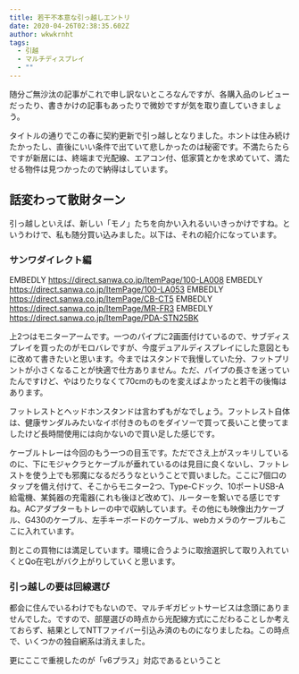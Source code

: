 ```yaml
---
title: 若干不本意な引っ越しエントリ
date: 2020-04-26T02:38:35.602Z
author: wkwkrnht
tags:
  - 引越
  - マルチディスプレイ
  - ""
---
```

随分ご無沙汰の記事がこれで申し訳ないところなんですが、各購入品のレビューだったり、書きかけの記事もあったりで微妙ですが気を取り直していきましょう。

タイトルの通りでこの春に契約更新で引っ越しとなりました。ホントは住み続けたかったし、直後にいい条件で出ていて悲しかったのは秘密です。不満たらたらですが新居には、終端まで光配線、エアコン付、低家賃とかを求めていて、満たせる物件は見つかったので納得はしています。

## 話変わって散財ターン

引っ越しといえば、新しい「モノ」たちを向かい入れるいいきっかけですね。というわけで、私も随分買い込みました。以下は、それの紹介になっています。

### サンワダイレクト編

EMBEDLY https://direct.sanwa.co.jp/ItemPage/100-LA008 EMBEDLY https://direct.sanwa.co.jp/ItemPage/100-LA053 EMBEDLY https://direct.sanwa.co.jp/ItemPage/CB-CT5
EMBEDLY https://direct.sanwa.co.jp/ItemPage/MR-FR3
EMBEDLY https://direct.sanwa.co.jp/ItemPage/PDA-STN25BK

上2つはモニターアームです。一つのパイプに2画面付けているので、サブディスプレイを買ったのがモロバレですが、今度デュアルディスプレイにした意図ともに改めて書きたいと思います。今まではスタンドで我慢していた分、フットプリントが小さくなることが快適で仕方ありません。ただ、パイプの長さを迷っていたんですけど、やはりたりなくて70cmのものを変えばよかったと若干の後悔はあります。

フットレストとヘッドホンスタンドは言わずもがなでしょう。フットレスト自体は、健康サンダルみたいなイボ付きのものをダイソーで買って長いこと使ってましたけど長時間使用には向かないので買い足した感じです。

ケーブルトレーは今回のもう一つの目玉です。ただでさえ上がスッキリしているのに、下にモジャクラとケーブルが垂れているのは見目に良くないし、フットレストを使う上でも邪魔になるだろうなということで買いました。ここに7個口のタップを備え付けて、そこからモニター2つ、Type-Cドック、10ポートUSB-A給電機、某鈍器の充電器(これも後ほど改めて)、ルーターを繋いでる感じですね。ACアダプターもトレーの中で収納しています。その他にも映像出力ケーブル、G430のケーブル、左手キーボードのケーブル、webカメラのケーブルもここに入れています。

割とこの買物には満足しています。環境に合うように取捨選択して取り入れていくとQo在宅Lがバク上がりしていくと思います。

### 引っ越しの要は回線選び

都会に住んでいるわけでもないので、マルチギガビットサービスは念頭にありませんでした。ですので、部屋選びの時点から光配線方式にこだわることしか考えておらず、結果としてNTTファイバー引込み済のものになりましたね。この時点で、いくつかの独自網系は消えました。

更にここで重視したのが「v6プラス」対応であるということ